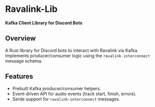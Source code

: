 # Ravalink-Lib

**Kafka Client Library for Discord Bots**

## Overview
A Rust library for Discord bots to interact with Ravalink via Kafka. Implements producer/consumer logic using the `ravalink-interconnect` message schema.

## Features
- Prebuilt Kafka producer/consumer helpers.
- Event-driven API for audio events (track start, finish, errors).
- Serde support for `ravalink-interconnect` messages.

